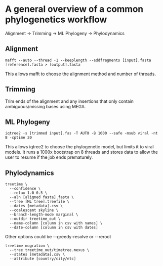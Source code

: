 # A general overview of a common phylogenetics workflow

Alignment -> Trimming -> ML Phylogeny -> Phylodynamics

## Alignment

```{shell}
mafft --auto --thread -1 --keeplength --addfragments [input].fasta [reference].fasta > [output].fasta
```

This allows mafft to choose the alignment method and number of threads.

## Trimming

Trim ends of the alignment and any insertions that only contain ambiguous/missing bases using MEGA.

## ML Phylogeny

```{shell}
iqtree2 -s [trimmed input].fas -T AUTO -B 1000 --safe -msub viral -nt 8 -cptime 20
```

This allows iqtree2 to choose the phylogenetic model, but limits it to viral models. It runs a 1000x bootstrap on 8 threads and stores data to allow the user to resume if the job ends prematurely.

## Phylodynamics

```{shell}
treetime \
  --confidence \
  --relax 1.0 0.5 \
  --aln [aligned fasta].fasta \
  --tree [ML tree].treefile \
  --dates [metadata].csv \
  --coalescent skyline \
  --branch-length-mode marginal \
  --outdir treetime_out \
  --name-column [column in csv with names] \
  --date-column [column in csv with dates]
```

Other options could be --greedy-resolve or --reroot

```{shell}
treetime mugration \
  --tree treetime_out/timetree.nexus \
  --states [metadata].csv \
  --attribute [country/city/etc]
```
